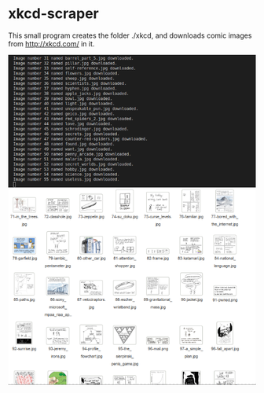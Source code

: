 # xkcd-scraper

This small program creates the folder ./xkcd, and downloads comic images from http://xkcd.com/ in it.

![output-of-program](https://github.com/salahadawi/xkcd-scraper/blob/master/images/xkcd-scraper-output.png)
![images-created-by-program](https://github.com/salahadawi/xkcd-scraper/blob/master/images/xkcd-scraper-images.png)
